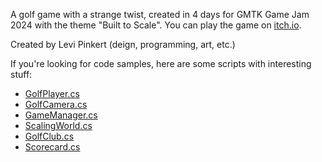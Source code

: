 A golf game with a strange twist, created in 4 days for GMTK Game Jam 2024 with the theme "Built to Scale". You can play the game on [itch.io](https://fajpaj.itch.io/big-mini-golf).

Created by Levi Pinkert (deign, programming, art, etc.)

If you're looking for code samples, here are some scripts with interesting stuff:
- [GolfPlayer.cs](/Assets/Scripts/GolfPlayer.cs)
- [GolfCamera.cs](/Assets/Scripts/GolfCamera.cs)
- [GameManager.cs](/Assets/Scripts/GameManager.cs)
- [ScalingWorld.cs](/Assets/Scripts/ScalingWorld.cs)
- [GolfClub.cs](/Assets/Scripts/GolfClub.cs)
- [Scorecard.cs](/Assets/Scripts/UI/Scorecard.cs)

